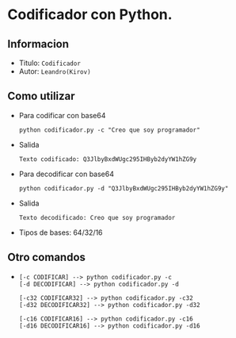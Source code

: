 Codificador con Python.
===

## Informacion 
- Titulo:  `Codificador`
- Autor:  `Leandro(Kirov)`



## Como utilizar
- Para codificar con base64
  ```
  python codificador.py -c "Creo que soy programador"
  ```
- Salida
  ```
  Texto codificado: Q3JlbyBxdWUgc295IHByb2dyYW1hZG9y
  ```
- Para decodificar con base64
  ```
  python codificador.py -d "Q3JlbyBxdWUgc295IHByb2dyYW1hZG9y"
  ```
- Salida
  ```
  Texto decodificado: Creo que soy programador
  ```

- Tipos de bases: 64/32/16

## Otro comandos
- 
  ```
  [-c CODIFICAR] --> python codificador.py -c
  [-d DECODIFICAR] --> python codificador.py -d

  [-c32 CODIFICAR32] --> python codificador.py -c32
  [-d32 DECODIFICAR32] --> python codificador.py -d32

  [-c16 CODIFICAR16] --> python codificador.py -c16
  [-d16 DECODIFICAR16] --> python codificador.py -d16
  ```



